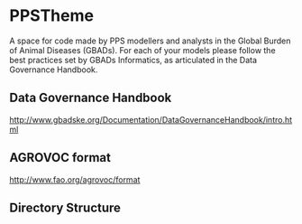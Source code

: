 # PPSTheme

A space for code made by PPS modellers and analysts in the Global Burden of Animal Diseases (GBADs). For each of your models please follow the best practices set by GBADs Informatics, as articulated in the Data Governance Handbook.


## Data Governance Handbook
http://www.gbadske.org/Documentation/DataGovernanceHandbook/intro.html

## AGROVOC format
http://www.fao.org/agrovoc/format


## Directory Structure


